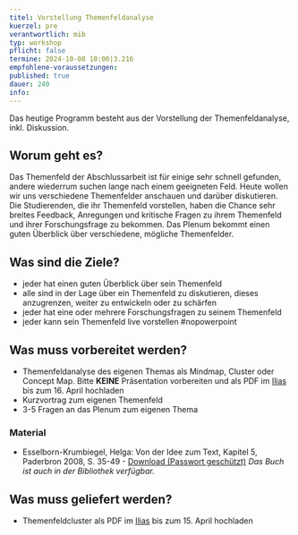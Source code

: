 ```yaml
---
titel: Vorstellung Themenfeldanalyse
kuerzel: pre
verantwortlich: mib
typ: workshop
pflicht: false
termine: 2024-10-08 10:00|3.216
empfohlene-voraussetzungen: 
published: true
dauer: 240
info:
---
```

Das heutige Programm besteht aus der Vorstellung der Themenfeldanalyse, inkl. Diskussion.

## Worum geht es?

Das Themenfeld der Abschlussarbeit ist für einige sehr schnell gefunden, andere wiederrum suchen lange nach einem geeigneten Feld. Heute wollen wir uns verschiedene Themenfelder anschauen und darüber diskutieren. Die Studierenden, die ihr Themenfeld vorstellen, haben die Chance sehr breites Feedback, Anregungen und kritische Fragen zu ihrem Themenfeld und ihrer Forschungsfrage zu bekommen. Das Plenum bekommt einen guten Überblick über verschiedene, mögliche Themenfelder.

## Was sind die Ziele?

- jeder hat einen guten Überblick über sein Themenfeld
- alle sind in der Lage über ein Themenfeld zu diskutieren, dieses anzugrenzen, weiter zu entwickeln oder zu schärfen
- jeder hat eine oder mehrere Forschungsfragen zu seinem Themenfeld
- jeder kann sein Themenfeld live vorstellen #nopowerpoint

## Was muss vorbereitet werden?

- Themenfeldanalyse des eigenen Themas als Mindmap, Cluster oder Concept Map. Bitte **KEINE** Präsentation vorbereiten und als PDF im [Ilias](https://ilu.th-koeln.de/goto.php?target=exc_311245&client_id=thkilu) bis zum 16. April hochladen
- Kurzvortrag zum eigenen Themenfeld
- 3-5 Fragen an das Plenum zum eigenen Thema

### Material

- Esselborn-Krumbiegel, Helga: Von der Idee zum Text, Kapitel 5, Paderbron 2008, S. 35-49 \- [Download (Passwort geschützt)](../../material/von-der-idee-zur-fragestellung.pdf)
  _Das Buch ist auch in der Bibliothek verfügbar._

## Was muss geliefert werden?

- Themenfeldcluster als PDF im [Ilias](https://ilu.th-koeln.de/goto.php?target=exc_311245&client_id=thkilu) bis zum 15. April hochladen
